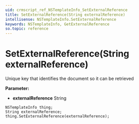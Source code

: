 ```yaml
---
uid: crmscript_ref_NSTemplateInfo_SetExternalReference
title: SetExternalReference(String externalReference)
intellisense: NSTemplateInfo.SetExternalReference
keywords: NSTemplateInfo, GetExternalReference
so.topic: reference
---
```


# SetExternalReference(String externalReference)

Unique key that identifies the document so it can be retrieved

**Parameter:** 
* **externalReference** String

```crmscript
NSTemplateInfo thing;
String externalReference;
thing.SetExternalReference(externalReference);
```

